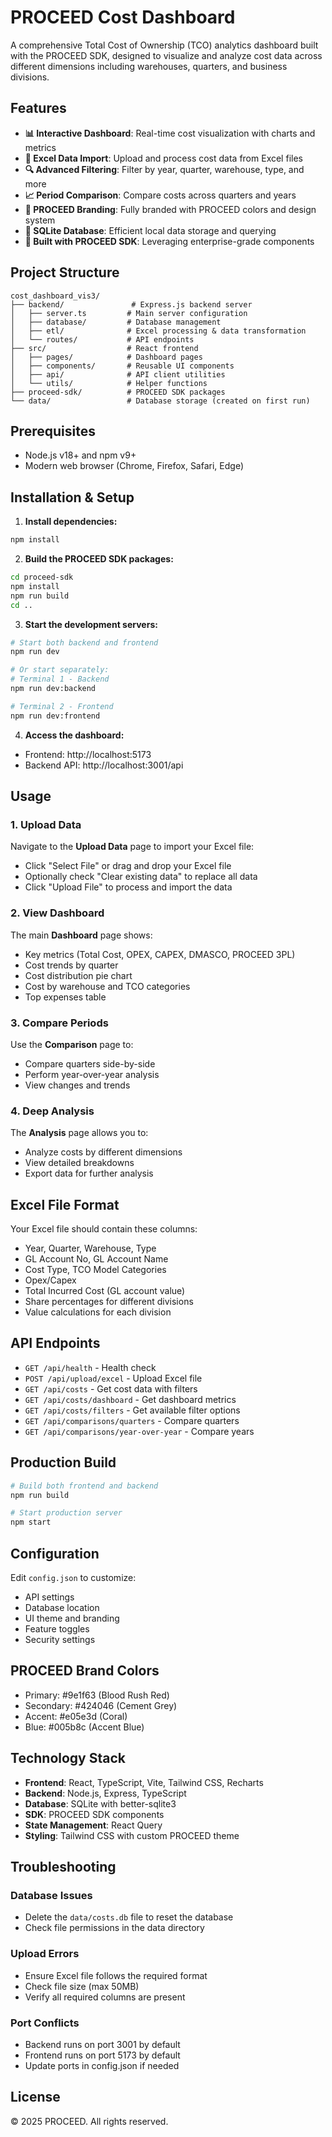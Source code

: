 # PROCEED Cost Dashboard

A comprehensive Total Cost of Ownership (TCO) analytics dashboard built with the PROCEED SDK, designed to visualize and analyze cost data across different dimensions including warehouses, quarters, and business divisions.

## Features

- **📊 Interactive Dashboard**: Real-time cost visualization with charts and metrics
- **📁 Excel Data Import**: Upload and process cost data from Excel files
- **🔍 Advanced Filtering**: Filter by year, quarter, warehouse, type, and more
- **📈 Period Comparison**: Compare costs across quarters and years
- **🎨 PROCEED Branding**: Fully branded with PROCEED colors and design system
- **💾 SQLite Database**: Efficient local data storage and querying
- **🚀 Built with PROCEED SDK**: Leveraging enterprise-grade components

## Project Structure

```
cost_dashboard_vis3/
├── backend/               # Express.js backend server
│   ├── server.ts         # Main server configuration
│   ├── database/         # Database management
│   ├── etl/              # Excel processing & data transformation
│   └── routes/           # API endpoints
├── src/                  # React frontend
│   ├── pages/            # Dashboard pages
│   ├── components/       # Reusable UI components
│   ├── api/              # API client utilities
│   └── utils/            # Helper functions
├── proceed-sdk/          # PROCEED SDK packages
└── data/                 # Database storage (created on first run)
```

## Prerequisites

- Node.js v18+ and npm v9+
- Modern web browser (Chrome, Firefox, Safari, Edge)

## Installation & Setup

1. **Install dependencies:**
```bash
npm install
```

2. **Build the PROCEED SDK packages:**
```bash
cd proceed-sdk
npm install
npm run build
cd ..
```

3. **Start the development servers:**
```bash
# Start both backend and frontend
npm run dev

# Or start separately:
# Terminal 1 - Backend
npm run dev:backend

# Terminal 2 - Frontend
npm run dev:frontend
```

4. **Access the dashboard:**
- Frontend: http://localhost:5173
- Backend API: http://localhost:3001/api

## Usage

### 1. Upload Data

Navigate to the **Upload Data** page to import your Excel file:
- Click "Select File" or drag and drop your Excel file
- Optionally check "Clear existing data" to replace all data
- Click "Upload File" to process and import the data

### 2. View Dashboard

The main **Dashboard** page shows:
- Key metrics (Total Cost, OPEX, CAPEX, DMASCO, PROCEED 3PL)
- Cost trends by quarter
- Cost distribution pie chart
- Cost by warehouse and TCO categories
- Top expenses table

### 3. Compare Periods

Use the **Comparison** page to:
- Compare quarters side-by-side
- Perform year-over-year analysis
- View changes and trends

### 4. Deep Analysis

The **Analysis** page allows you to:
- Analyze costs by different dimensions
- View detailed breakdowns
- Export data for further analysis

## Excel File Format

Your Excel file should contain these columns:
- Year, Quarter, Warehouse, Type
- GL Account No, GL Account Name
- Cost Type, TCO Model Categories
- Opex/Capex
- Total Incurred Cost (GL account value)
- Share percentages for different divisions
- Value calculations for each division

## API Endpoints

- `GET /api/health` - Health check
- `POST /api/upload/excel` - Upload Excel file
- `GET /api/costs` - Get cost data with filters
- `GET /api/costs/dashboard` - Get dashboard metrics
- `GET /api/costs/filters` - Get available filter options
- `GET /api/comparisons/quarters` - Compare quarters
- `GET /api/comparisons/year-over-year` - Compare years

## Production Build

```bash
# Build both frontend and backend
npm run build

# Start production server
npm start
```

## Configuration

Edit `config.json` to customize:
- API settings
- Database location
- UI theme and branding
- Feature toggles
- Security settings

## PROCEED Brand Colors

- Primary: #9e1f63 (Blood Rush Red)
- Secondary: #424046 (Cement Grey)
- Accent: #e05e3d (Coral)
- Blue: #005b8c (Accent Blue)

## Technology Stack

- **Frontend**: React, TypeScript, Vite, Tailwind CSS, Recharts
- **Backend**: Node.js, Express, TypeScript
- **Database**: SQLite with better-sqlite3
- **SDK**: PROCEED SDK components
- **State Management**: React Query
- **Styling**: Tailwind CSS with custom PROCEED theme

## Troubleshooting

### Database Issues
- Delete the `data/costs.db` file to reset the database
- Check file permissions in the data directory

### Upload Errors
- Ensure Excel file follows the required format
- Check file size (max 50MB)
- Verify all required columns are present

### Port Conflicts
- Backend runs on port 3001 by default
- Frontend runs on port 5173 by default
- Update ports in config.json if needed

## License

© 2025 PROCEED. All rights reserved.